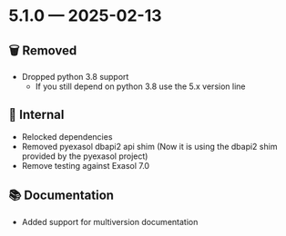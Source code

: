 # 5.1.0 — 2025-02-13

## 🗑️ Removed

- Dropped python 3.8 support
  * If you still depend on python 3.8 use the 5.x version line

## 🧰 Internal

- Relocked dependencies
- Removed pyexasol dbapi2 api shim
  (Now it is using the dbapi2 shim provided by  the pyexasol project)
- Remove testing against Exasol 7.0

## 📚 Documentation

* Added support for multiversion documentation

